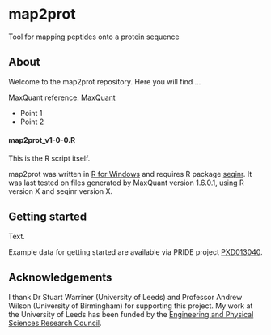 # map2prot
Tool for mapping peptides onto a protein sequence

## About
Welcome to the map2prot repository. Here you will find ...

MaxQuant reference: [MaxQuant](https://www.maxquant.org/)

* Point 1
* Point 2

#### map2prot_v1-0-0.R
This is the R script itself.

map2prot was written in [R for Windows](https://www.R-project.org/) and requires R package [seqinr](https://cran.r-project.org/web/packages/seqinr/index.html). It was last tested on files generated by MaxQuant version 1.6.0.1, using R version X and seqinr version X. 

## Getting started
Text.

Example data for getting started are available via PRIDE project [PXD013040](https://www.ebi.ac.uk/pride/archive/projects/PXD013040).

## Acknowledgements
I thank Dr Stuart Warriner (University of Leeds) and Professor Andrew Wilson (University of Birmingham) for supporting this project. My work at the University of Leeds has been funded by the [Engineering and Physical Sciences Research Council](https://www.ukri.org/councils/epsrc/).
